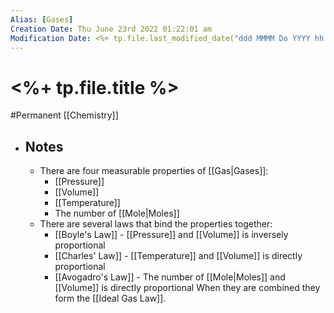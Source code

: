 ```yaml
---
Alias: [Gases]
Creation Date: Thu June 23rd 2022 01:22:01 am 
Modification Date: <%+ tp.file.last_modified_date("ddd MMMM Do YYYY hh:mm:ss a") %>
---
```

# <%+ tp.file.title %>
#Permanent [[Chemistry]]

- ## Notes
	- There are four measurable properties of [[Gas|Gases]]:
		- [[Pressure]]
		- [[Volume]]
		- [[Temperature]]
		- The number of [[Mole|Moles]]
	- There are several laws that bind the properties together:
		- [[Boyle's Law]] - [[Pressure]] and [[Volume]] is inversely proportional
		- [[Charles' Law]] - [[Temperature]] and [[Volume]] is directly proportional
		- [[Avogadro's Law]] - The number of [[Mole|Moles]] and [[Volume]] is directly proportional
	When they are combined they form the [[Ideal Gas Law]].
	